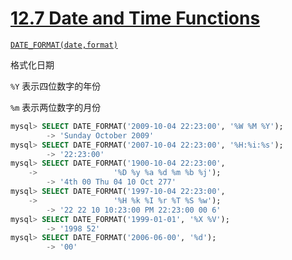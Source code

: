# [12.7 Date and Time Functions](https://dev.mysql.com/doc/refman/5.7/en/date-and-time-functions.html)

[`DATE_FORMAT(date,format)`](https://dev.mysql.com/doc/refman/5.7/en/date-and-time-functions.html#function_date-format)

格式化日期

`%Y` 表示四位数字的年份

`%m` 表示两位数字的月份

```sql
mysql> SELECT DATE_FORMAT('2009-10-04 22:23:00', '%W %M %Y');
        -> 'Sunday October 2009'
mysql> SELECT DATE_FORMAT('2007-10-04 22:23:00', '%H:%i:%s');
        -> '22:23:00'
mysql> SELECT DATE_FORMAT('1900-10-04 22:23:00',
    ->                 '%D %y %a %d %m %b %j');
        -> '4th 00 Thu 04 10 Oct 277'
mysql> SELECT DATE_FORMAT('1997-10-04 22:23:00',
    ->                 '%H %k %I %r %T %S %w');
        -> '22 22 10 10:23:00 PM 22:23:00 00 6'
mysql> SELECT DATE_FORMAT('1999-01-01', '%X %V');
        -> '1998 52'
mysql> SELECT DATE_FORMAT('2006-06-00', '%d');
        -> '00'
```